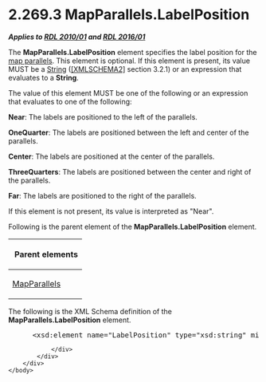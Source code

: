<html dir="LTR" xmlns:mshelp="http://msdn.microsoft.com/mshelp" xmlns:ddue="http://ddue.schemas.microsoft.com/authoring/2003/5" xmlns:xlink="http://www.w3.org/1999/xlink" xmlns:tool="http://www.microsoft.com/tooltip">
    <head>
        <meta http-equiv="Content-Type" content="text/html; CHARSET=utf-8"></meta>
        <meta name="save" content="history"></meta>
        <title>2.269.3 MapParallels.LabelPosition</title>
        <xml>
            <mshelp:toctitle title="2.269.3 MapParallels.LabelPosition"></mshelp:toctitle>
            <mshelp:rltitle title="[MS-RDL]: MapParallels.LabelPosition"></mshelp:rltitle>
            <mshelp:keyword index="A" term="b234dadd-03e5-4d2b-8b37-d757021df049"></mshelp:keyword>
            <mshelp:attr name="DCSext.ContentType" value="open specification"></mshelp:attr>
            <mshelp:attr name="AssetID" value="b234dadd-03e5-4d2b-8b37-d757021df049"></mshelp:attr>
            <mshelp:attr name="TopicType" value="kbRef"></mshelp:attr>
            <mshelp:attr name="DCSext.Title" value="[MS-RDL]: MapParallels.LabelPosition" />
        </xml>
    </head>
    <body>
        <div id="header">
            <h1 class="heading">2.269.3 MapParallels.LabelPosition</h1>
        </div>
        <div id="mainSection">
            <div id="mainBody">
                <div id="allHistory" class="saveHistory"></div>
                <div id="sectionSection0" class="section" name="collapseableSection">
                    

<p><b><i>Applies to </i></b><a href="3428e690-a348-4ec7-8a6a-8efb42d2cdee.htm"><b><i>RDL 2010/01</i></b></a><b><i>
and </i></b><a href="52ce3983-2bfc-4e72-9359-42aaf5fe4509.htm"><b><i>RDL 2016/01</i></b></a></p>

<p>The <b>MapParallels.LabelPosition</b> element specifies the
label position for the <a href="b2482b3f-74ab-4ca8-a9e5-c07955011743.htm#gt_d72ccc9b-84da-4055-ab3a-fc26ca6595a8">map
parallels</a>. This element is optional. If this element is present, its value
MUST be a <a href="1ed81ef3-a683-45e3-aaad-bd2bbe71bc3d.htm">String</a> (<a href="https://go.microsoft.com/fwlink/?LinkId=90610">[XMLSCHEMA2]</a> section
3.2.1) or an expression that evaluates to a <b>String</b>. </p>

<p>The value of this element MUST be one of the following or an
expression that evaluates to one of the following:</p>

<p><b>Near</b>: The labels are positioned to the left of
the parallels.</p>

<p><b>OneQuarter</b>: The labels are positioned between
the left and center of the parallels.</p>

<p><b>Center</b>: The labels are positioned at the
center of the parallels.</p>

<p><b>ThreeQuarters</b>: The labels are positioned
between the center and right of the parallels.</p>

<p><b>Far</b>: The labels are positioned to the right of
the parallels.</p>

<p>If this element is not present, its value is interpreted as
&quot;Near&quot;.</p>

<p>Following is the parent element of the <b>MapParallels.LabelPosition</b>
element.</p>

<table>
 <thead>
  <tr>
   <th>
   <p> Parent elements</p>
   </th>
  </tr>
 </thead>
 <tr>
  <td>
  <p><a href="3d9fec55-d247-4a40-821d-3bde34fafbe9.htm">MapParallels</a></p>
  </td>
 </tr>
</table>

<p>The following is the XML Schema definition of the <b>MapParallels.LabelPosition</b>
element.</p>

<dl>
<dd>
<div><pre> &lt;xsd:element name=&quot;LabelPosition&quot; type=&quot;xsd:string&quot; minOccurs=&quot;0&quot; /&gt;
</pre></div>
</dd></dl>


                </div>
            </div>
        </div>
    </body>
</html>